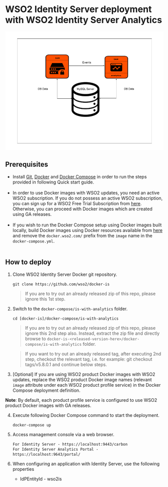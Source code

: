 # WSO2 Identity Server deployment with WSO2 Identity Server Analytics

![WSO2 Identity Server with Analytics](deployment-diagram.png)

## Prerequisites

 * Install [Git](https://git-scm.com/book/en/v2/Getting-Started-Installing-Git), [Docker](https://www.docker.com/get-docker) and [Docker Compose](https://docs.docker.com/compose/install/#install-compose)
   in order to run the steps provided in following Quick start guide. <br><br>
 * In order to use Docker images with WSO2 updates, you need an active WSO2 subscription. If you do not possess an active WSO2
   subscription, you can sign up for a WSO2 Free Trial Subscription from [here](https://wso2.com/free-trial-subscription).
   Otherwise, you can proceed with Docker images which are created using GA releases.<br><br>
 * If you wish to run the Docker Compose setup using Docker images built locally, build Docker images using Docker resources available from [here](../../dockerfiles/) and remove the `docker.wso2.com/` prefix from the `image` name in the `docker-compose.yml`. <br><br>
   
## How to deploy

  1. Clone WSO2 Identity Server Docker git repository.
     ```
     git clone https://github.com/wso2/docker-is
     ```
     > If you are to try out an already released zip of this repo, please ignore this 1st step.

  2. Switch to the `docker-compose/is-with-analytics` folder.
     ```
     cd [docker-is]/docker-compose/is-with-analytics
     ```
     > If you are to try out an already released zip of this repo, please ignore this 2nd step also. 
      Instead, extract the zip file and directly browse to `docker-is-<released-version-here>/docker-compose/is-with-analytics` folder. 
     
     > If you want to try out an already released tag, after executing 2nd step, checkout the relevant tag, 
      i.e. for example: git checkout tags/v5.8.0.1 and continue below steps.
      
  3. [Optional] If you are using WSO2 product Docker images with WSO2 updates, replace the WSO2 product Docker image names
    (relevant `image` attribute under each WSO2 product profile service) in the Docker Compose deployment definition.
    
   **Note**: By default, each product profile service is configured to use WSO2 product Docker images with GA releases.

  4. Execute following Docker Compose command to start the deployment.
     ```
     docker-compose up
     ```
     
  5. Access management console via a web browser.

     ```
     For Identity Server - https://localhost:9443/carbon
     For Identity Server Analytics Portal - https://localhost:9643/portal/
     ```

  6. When configuring an application with Identity Server, use the following properties
      * IdPEntityId - wso2is
